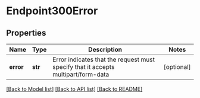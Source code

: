 # Endpoint300Error

## Properties
Name | Type | Description | Notes
------------ | ------------- | ------------- | -------------
**error** | **str** | Error indicates that the request must specify that it accepts multipart/form-data | [optional] 

[[Back to Model list]](../README.md#documentation-for-models) [[Back to API list]](../README.md#documentation-for-api-endpoints) [[Back to README]](../README.md)



